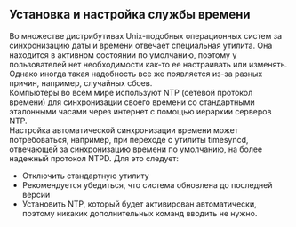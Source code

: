 ## Установка и настройка службы времени
Во множестве дистрибутивах Unix-подобных операционных систем за синхронизацию даты и времени отвечает специальная утилита. Она находится в активном состоянии по умолчанию, поэтому у пользователей нет необходимости как-то ее настраивать или изменять. Однако иногда такая надобность все же появляется из-за разных причин, например, случайных сбоев. \
Компьютеры во всем мире используют NTP (сетевой протокол времени) для синхронизации своего времени со стандартными эталонными часами через интернет с помощью иерархии серверов NTP. \
Настройка автоматической синхронизации времени может потребоваться, например, при переходе с утилиты timesyncd, отвечающей за синхронизацию времени по умолчанию, на более надежный протокол NTPD. Для это следует:
- Отключить стандартную утилиту
- Рекомендуется убедиться, что система обновлена до последней версии
- Установить NTP, который будет активирован автоматически, поэтому никаких дополнительных команд вводить не нужно.

